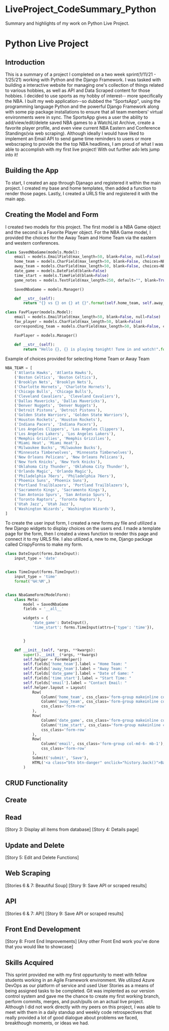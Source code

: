 # LiveProject_CodeSummary_Python
 Summary and highlights of my work on Python Live Project.
 
<h1>Python Live Project</h1>

<h2>Introduction</h2>
This is a summary of a project I completed on  a two week sprint(1/11/21 - 1/25/21) working with Python and the Django Framework.     I was tasked with building a interactive website for managing one's collection of things related to various hobbies, as well as API and Data Scraped content for those hobbies.  I decided to use sports as my hobby of interest-- more specifically the NBA.  I built my web application--so dubbed the "SportsApp", using the programming language Python and the powerful Django Framework along with some pip package installations to ensure that all team members' virtual environments were in sync. The SportsApp gives a user the ability to add/view/edit/delete saved NBA games to a WatchList Archive, create a favorite player profile, and even view current NBA Eastern and Conference Standings(via web scraping). Although ideally I would have liked to implement an Email API to send game time reminders to users or more webscraping to provide the the top NBA headlines, I am proud of what I was able to accomplish with my first live project!  With out further ado lets jump into it!
 
 
<h2> Building the App</h2>
<p> To start, I created an app through Djanago and registered it within the main project. I created my base and home templates, then added a function to render those pages. Lastly, I created a URLS file and registered it with the main app. 


<h2>Creating the Model and Form</h2>
<p> I created two models for this project. The first model is a NBA Game object and the second is a Favorite Player object. For the NBA Game model, I provided the choices for the Away Team and Home Team via the eastern and western conferences. 
 
 

 
```Python
class SavedNbaGame(models.Model):
    email = models.EmailField(max_length=50, blank=False, null=False)
    home_team = models.CharField(max_length=50, blank=False, choices=NBA_TEAM)
    away_team = models.CharField(max_length=50, blank=False, choices=NBA_TEAM)
    date_game = models.DateField(blank=False)
    time_start = models.TimeField(blank=False)
    game_notes = models.TextField(max_length=250, default="", blank=True, null=True)

    SavedNbaGame = models.Manager()

    def __str__(self):
        return "{} vs {} on {} at {}".format(self.home_team, self.away_team, self.date_game, self.time_start)
```





```Python
class FavPlayer(models.Model):
    email = models.EmailField(max_length=50, blank=False, null=False)
    fav_player = models.CharField(max_length=50, blank=False)
    corresponding_team = models.CharField(max_length=50, blank=False, choices=NBA_TEAM)

    FavPlayer = models.Manager()

    def __str__(self):
        return "Hello {}, {} is playing tonight! Tune in and watch!".format(self.email, self.fav_player)
```



Example of choices provided for selecting Home Team or Away Team




```Python
NBA_TEAM = [
    ('Atlanta Hawks', 'Atlanta Hawks'),
    ('Boston Celtics', 'Boston Celtics'),
    ('Brooklyn Nets', 'Brooklyn Nets'),
    ('Charlotte Hornets', 'Charlotte Hornets'),
    ('Chicago Bulls', 'Chicago Bulls'),
    ('Cleveland Cavaliers', 'Cleveland Cavaliers'),
    ('Dallas Mavericks', 'Dallas Mavericks'),
    ('Denver Nuggets', 'Denver Nuggets'),
    ('Detroit Pistons', 'Detroit Pistons'),
    ('Golden State Warriors', 'Golden State Warriors'),
    ('Houston Rockets', 'Houston Rockets'),
    ('Indiana Pacers', 'Indiana Pacers'),
    ('Los Angeles Clippers', 'Los Angeles Clippers'),
    ('Los Angeles Lakers', 'Los Angeles Lakers'),
    ('Memphis Grizzlies', 'Memphis Grizzlies'),
    ('Miami Heat', 'Miami Heat'),
    ('Milwaukee Bucks', 'Milwaukee Bucks'),
    ('Minnesota Timberwolves', 'Minnesota Timberwolves'),
    ('New Orleans Pelicans', 'New Orleans Pelicans'),
    ('New York Knicks', 'New York Knicks'),
    ('Oklahoma City Thunder', 'Oklahoma City Thunder'),
    ('Orlando Magic', 'Orlando Magic'),
    ('Philadelphia 76ers', 'Philadelphia 76ers'),
    ('Phoenix Suns', 'Phoenix Suns'),
    ('Portland Trailblazers', 'Portland Trailblazers'),
    ('Sacramento Kings', 'Sacramento Kings'),
    ('San Antonio Spurs', 'San Antonio Spurs'),
    ('Toronto Raptors', 'Toronto Raptors'),
    ('Utah Jazz', 'Utah Jazz'),
    ('Washington Wizards', 'Washington Wizards'),
]
```
To create the user input form, I created a new forms.py file and utilized a few Django widgets to display choices on the users end. I made a template page for the form, then I created a views function to  render this page and connect it to my URLS file. I also utilized a, new to me, Django package called CrispyForms to make my form. 



```Python
class DateInput(forms.DateInput):
    input_type = 'date'


class TimeInput(forms.TimeInput):
    input_type = 'time'
    format('%H:%M',)


class NbaGameForm(ModelForm):
    class Meta:
        model = SavedNbaGame
        fields = '__all__'

        widgets = {
            'date_game': DateInput(),
            'time_start': forms.TimeInput(attrs={'type': 'time'}),


        }

    def __init__(self, *args, **kwargs):
        super().__init__(*args, **kwargs)
        self.helper = FormHelper()
        self.fields['home_team'].label = "Home Team: "
        self.fields['away_team'].label = "Away Team: "
        self.fields['date_game'].label = "Date of Game: "
        self.fields['time_start'].label = "Start Time: "
        self.fields['email'].label = "Contact Email: "
        self.helper.layout = Layout(
            Row(
                Column('home_team', css_class='form-group makeinline col-md-4 mb-1'),
                Column('away_team', css_class='form-group makeinline col-md-4- mb-1'),
                css_class='form-row'
            ),
            Row(
                Column('date_game', css_class='form-group makeinline col-md-4 mb-1'),
                Column('time_start', css_class='form-group makeinline col-md-4 mb-1'),
                css_class='form-row'
            ),
            Row(
                Column('email', css_class='form-group col-md-6- mb-1'),
                css_class='form-row'
            ),
            Submit('submit', 'Save'),
            HTML('<a class="btn btn-danger" onclick="history.back()">Back</a>')
        )
```

<h2>CRUD Functionality</h2>
<p>



<h2>Create</h2>


<h2>Read</h2>

[Story 3: Display all items from database]
[Story 4: Details page]

<h2>Update and Delete</h2>
[Story 5: Edit and Delete Functions]

<h2>Web Scraping</h2>
[Stories 6 & 7: Beautiful Soup]
[Story 9: Save API or scraped results]

<h2>API</h2>
[Stories 6 & 7: API]
[Story 9: Save API or scraped results]

<h2>Front End Development</h2>
[Story 8: Front End Improvements]
[Any other Front End work you’ve done that you would like to showcase]

<h2>Skills Acquired</h2>
This sprint provided me with my first oppurtunity to meet with fellow students working in an Agile Framework environment. We utilized Azure DevOps as our platform of service and used User Stories as a means of being assigned tasks to be completed.  Git was implented as our version control system and gave me the chance to create my first working branch, perform commits, merges,  and push/pulls on an actual live project.  Although I did not work directly with my peers on this project, I was able to meet with them in a daily standup and weekly code retrospectives that really provided a lot of good dialogue about problems we faced, breakthough moments, or ideas we had.

